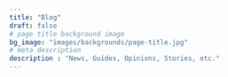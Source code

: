 ```yaml
---
title: "Blog"
draft: false
# page title background image
bg_image: "images/backgrounds/page-title.jpg"
# meta description
description : "News, Guides, Opinions, Stories, etc."
---
```

